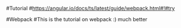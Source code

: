 #Tutorial
#https://angular.io/docs/ts/latest/guide/webpack.html#!#try

#Webpack
#This is the tutorial on webpack :) much better